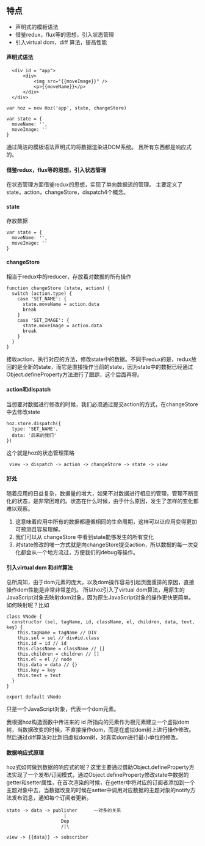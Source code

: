 ## 特点
- 声明式的模板语法
- 借鉴redux，flux等的思想，引入状态管理
- 引入virtual dom，diff 算法，提高性能

#### 声明式语法
```
  <div id = "app">
      <div>
          <img src="{{moveImage}}" />
          <p>{{moveName}}</p>
      </div>
  </div>
```
```
var hoz = new Hoz('app', state, changeStore)

var state = {
  moveName: '',
  moveImage: ''
}
```
通过简洁的模板语法声明式的将数据渲染进DOM系统。
且所有东西都是响应式的。

#### 借鉴redux，flux等的思想，引入状态管理
在状态管理方面借鉴redux的思想，实现了单向数据流的管理。
主要定义了state，action，changeStore，dispatch4个概念。
#### state
存放数据
```
var state = {
  moveName: '',
  moveImage: ''
}
```
#### changeStore
相当于redux中的reducer，存放着对数据的所有操作
```
function changeStore (state, action) {
  switch (action.type) {
    case 'SET_NAME': {
      state.moveName = action.data
      break
    }
    case 'SET_IMAGE': {
      state.moveImage = action.data
      break
    }
  }
}
```
接收action，执行对应的方法，修改state中的数据。不同于redux的是，redux放回的是全新的state，而它是直接操作当前的state，因为state中的数据已经通过Object.defineProperty方法进行了跟踪，这个后面再将。
#### action和dispatch
当想要对数据进行修改的时候，我们必须通过提交action的方式，在changeStore中去修改state
```
hoz.store.dispatch({
  type: 'SET_NAME',
  data: '后来的我们'
})
```

这个就是hoz的状态管理策略
```
 view -> dispatch -> action -> changeStore -> state -> view
```

#### 好处
随着应用的日益复杂，数据量的增大，如果不对数据进行相应的管理，管理不断变化的状态，是非常困难的。状态在什么时候，由于什么原因，发生了怎样的变化都难以观察。
1. 这意味着应用中所有的数据都遵循相同的生命周期，这样可以让应用变得更加可预测且容易理解。
2. 我们可以从 changeStore 中看到state能够发生的所有变化
3. 对state修改的唯一方式就是向changeStore提交action，所以数据的每一次变化都会从一个地方流过，方便我们的debug等操作。

#### 引入virtual dom 和diff算法
总所周知，由于dom元素的庞大，以及dom操作容易引起页面重排的原因，直接操作dom性能是非常非常差的。
所以hoz引入了virtual dom算法，用原生的JavaScript对象去映射dom对象，因为原生JavaScript对象的操作更快更简单。
如何映射呢？比如
```
class VNode {
  constructor (sel, tagName, id, className, el, children, data, text, key) {
    this.tagName = tagName // DIV
    this.sel = sel // div#id.class
    this.id = id // id
    this.className = className // []
    this.children = children // []
    this.el = el // node
    this.data = data // {}
    this.key = key
    this.text = text
  }
}

export default VNode
```
只是一个JavaScript对象，代表一个dom元素。

我根据hoz构造函数中传进来的 id 所指向的元素作为根元素建立一个虚拟dom树，当数据改变的时候，不直接操作dom，而是在虚拟dom树上进行操作修改。然后通过diff算法对比新旧虚拟dom树，对真实dom进行最小单位的修改。

#### 数据响应式原理
hoz式如何做到数据的响应式的呢？这里主要通过借助Object.defineProperty方法实现了一个发布/订阅模式，通过Object.defineProperty修改state中数据的getter和setter属性，在首次渲染的时候，在getter中将对应的订阅者添加到一个主题对象中去，当数据改变的时候在setter中调用对应数据的主题对象的notify方法发布消息，通知每个订阅者更新。
```
state -> data -> publisher      一对多的关系
                     |
                    Dep
                    /|\

view -> {{data}} -> subscriber
```
